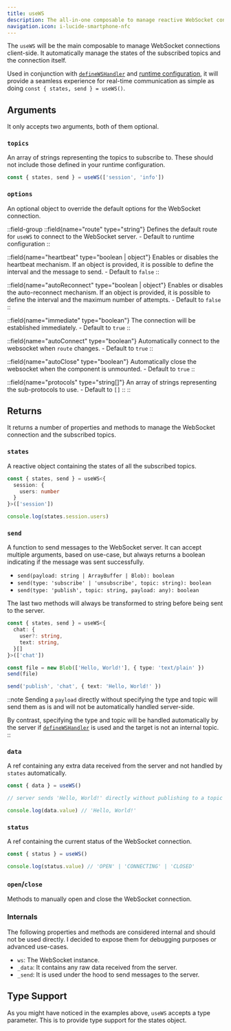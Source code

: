 ```yaml
---
title: useWS
description: The all-in-one composable to manage reactive WebSocket connections from client-side.
navigation.icon: i-lucide-smartphone-nfc
---
```


The `useWS` will be the main composable to manage WebSocket connections client-side. It automatically manage the states of the subscribed topics and the connection itself.

Used in conjunction with [`defineWSHandler`](/usage/defineWSHandler) and [runtime configuration](/getting-started/configuration), it will provide a seamless experience for real-time communication as simple as doing `const { states, send } = useWS()`.

## Arguments

It only accepts two arguments, both of them optional.

### `topics`

An array of strings representing the topics to subscribe to. These should not include those defined in your runtime configuration.

```ts
const { states, send } = useWS(['session', 'info'])
```

### `options`

An optional object to override the default options for the WebSocket connection.

::field-group
  ::field{name="route" type="string"}
    Defines the default route for `useWS` to connect to the WebSocket server. - Default to runtime configuration
  ::

  ::field{name="heartbeat" type="boolean | object"}
    Enables or disables the heartbeat mechanism. If an object is provided, it is possible to define the interval and the message to send. - Default to `false`
  ::

  ::field{name="autoReconnect" type="boolean | object"}
    Enables or disables the auto-reconnect mechanism. If an object is provided, it is possible to define the interval and the maximum number of attempts. - Default to `false`
  ::

  ::field{name="immediate" type="boolean"}
    The connection will be established immediately. - Default to `true`
  ::

  ::field{name="autoConnect" type="boolean"}
    Automatically connect to the websocket when `route` changes. - Default to `true`
  ::

  ::field{name="autoClose" type="boolean"}
    Automatically close the websocket when the component is unmounted. - Default to `true`
  ::

  ::field{name="protocols" type="string[]"}
    An array of strings representing the sub-protocols to use. - Default to `[]`
  ::
::

## Returns

It returns a number of properties and methods to manage the WebSocket connection and the subscribed topics.

### `states`

A reactive object containing the states of all the subscribed topics.

```ts
const { states, send } = useWS<{
  session: {
    users: number
  }
}>(['session'])

console.log(states.session.users)
```

### `send`

A function to send messages to the WebSocket server. It can accept multiple arguments, based on use-case, but always returns a boolean indicating if the message was sent successfully.

- `send(payload: string | ArrayBuffer | Blob): boolean`
- `send(type: 'subscribe' | 'unsubscribe', topic: string): boolean`
- `send(type: 'publish', topic: string, payload: any): boolean`

The last two methods will always be transformed to string before being sent to the server.

```ts
const { states, send } = useWS<{
  chat: {
    user?: string,
    text: string,
  }[]
}>(['chat'])

const file = new Blob(['Hello, World!'], { type: 'text/plain' })
send(file)

send('publish', 'chat', { text: 'Hello, World!' })
```

::note
Sending a `payload` directly without specifying the type and topic will send them as is and will not be automatically handled server-side.

By contrast, specifying the type and topic will be handled automatically by the server if [`defineWSHandler`](/usage/defineWSHandler) is used and the target is not an internal topic.
::

### `data`

A ref containing any extra data received from the server and not handled by `states` automatically.

```ts
const { data } = useWS()

// server sends 'Hello, World!' directly without publishing to a topic

console.log(data.value) // 'Hello, World!'
```

### `status`

A ref containing the current status of the WebSocket connection.

```ts
const { status } = useWS()

console.log(status.value) // 'OPEN' | 'CONNECTING' | 'CLOSED'
```

### `open`/`close`

Methods to manually open and close the WebSocket connection.

### Internals

The following properties and methods are considered internal and should not be used directly. I decided to expose them for debugging purposes or advanced use-cases.

- `ws`: The WebSocket instance.
- `_data`: It contains any raw data received from the server.
- `_send`: It is used under the hood to send messages to the server.

## Type Support

As you might have noticed in the examples above, `useWS` accepts a type parameter. This is to provide type support for the states object.
